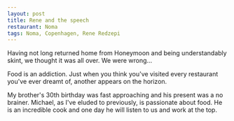 ```yaml
---
layout: post
title: Rene and the speech
restaurant: Noma
tags: Noma, Copenhagen, Rene Redzepi
---
```


Having not long returned home from Honeymoon and being understandably skint, we thought it was all over. We were wrong...

Food is an addiction. Just when you think you've visited every restaurant you've ever dreamt of, another appears on the horizon.

My brother's 30th birthday was fast approaching and his present was a no brainer. Michael, as I've eluded to previously, is passionate about food. He is an incredible cook and one day he will listen to us and work at the top.
